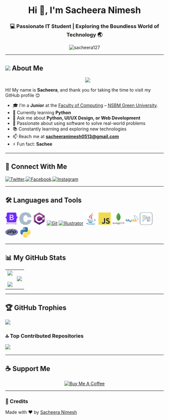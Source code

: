<h1 align="center">Hi 👋, I'm Sacheera Nimesh</h1>
<h3 align="center">💻 Passionate IT Student | Exploring the Boundless World of Technology 🌏</h3>

<p align="center"> 
  <img src="https://komarev.com/ghpvc/?username=sacheera127&label=Profile%20views&color=0e75b6&style=flat" alt="sacheera127" /> 
</p>

---

## <picture><img src="https://github.com/7oSkaaa/7oSkaaa/blob/main/Images/about_me.gif?raw=true" width="50px"></picture> About Me

<picture>
  <img align="right" src="https://github.com/7oSkaaa/7oSkaaa/blob/main/Images/Right_Side.gif?raw=true" width="250px">
</picture>

<br>

Hi! My name is **Sacheera**, and thank you for taking the time to visit my GitHub profile 😊  

- 🎓 I’m a **Junior** at the [Faculty of Computing](https://www.nsbm.ac.lk/faculty-of-computing/) – [NSBM Green University](https://www.nsbm.ac.lk/).  
- 🌱 Currently learning **Python**  
- 💬 Ask me about **Python, UI/UX Design, or Web Development**  
- 🧠 Passionate about using software to solve real-world problems  
- 📚 Constantly learning and exploring new technologies  
- 📫 Reach me at **sacheeranimesh0513@gmail.com**  
- ⚡ Fun fact:  **Sachee**  

---

## 🤝 Connect With Me
<p align="left">
  <a href="https://twitter.com/sacheera_nimesh" target="_blank">
    <img align="center" src="https://raw.githubusercontent.com/rahuldkjain/github-profile-readme-generator/master/src/images/icons/Social/twitter.svg" alt="Twitter" height="30" width="40" />
  </a>
  <a href="https://fb.com/sacheera.nimesh" target="_blank">
    <img align="center" src="https://raw.githubusercontent.com/rahuldkjain/github-profile-readme-generator/master/src/images/icons/Social/facebook.svg" alt="Facebook" height="30" width="40" />
  </a>
  <a href="https://instagram.com/sacheera_nimesh" target="_blank">
    <img align="center" src="https://raw.githubusercontent.com/rahuldkjain/github-profile-readme-generator/master/src/images/icons/Social/instagram.svg" alt="Instagram" height="30" width="40" />
  </a>
</p>

---

## 🛠️ Languages and Tools
<p align="left"> 
  <a href="https://getbootstrap.com" target="_blank"><img src="https://raw.githubusercontent.com/devicons/devicon/master/icons/bootstrap/bootstrap-plain-wordmark.svg" alt="Bootstrap" width="40" height="40"/></a>
  <a href="https://www.cprogramming.com/" target="_blank"><img src="https://raw.githubusercontent.com/devicons/devicon/master/icons/c/c-original.svg" alt="C" width="40" height="40"/></a>
  <a href="https://www.w3schools.com/cs/" target="_blank"><img src="https://raw.githubusercontent.com/devicons/devicon/master/icons/csharp/csharp-original.svg" alt="C#" width="40" height="40"/></a>
  <a href="https://git-scm.com/" target="_blank"><img src="https://www.vectorlogo.zone/logos/git-scm/git-scm-icon.svg" alt="Git" width="40" height="40"/></a>
  <a href="https://www.adobe.com/in/products/illustrator.html" target="_blank"><img src="https://www.vectorlogo.zone/logos/adobe_illustrator/adobe_illustrator-icon.svg" alt="Illustrator" width="40" height="40"/></a>
  <a href="https://www.java.com" target="_blank"><img src="https://raw.githubusercontent.com/devicons/devicon/master/icons/java/java-original.svg" alt="Java" width="40" height="40"/></a>
  <a href="https://developer.mozilla.org/en-US/docs/Web/JavaScript" target="_blank"><img src="https://raw.githubusercontent.com/devicons/devicon/master/icons/javascript/javascript-original.svg" alt="JavaScript" width="40" height="40"/></a>
  <a href="https://www.mongodb.com/" target="_blank"><img src="https://raw.githubusercontent.com/devicons/devicon/master/icons/mongodb/mongodb-original-wordmark.svg" alt="MongoDB" width="40" height="40"/></a>
  <a href="https://www.mysql.com/" target="_blank"><img src="https://raw.githubusercontent.com/devicons/devicon/master/icons/mysql/mysql-original-wordmark.svg" alt="MySQL" width="40" height="40"/></a>
  <a href="https://www.photoshop.com/en" target="_blank"><img src="https://raw.githubusercontent.com/devicons/devicon/master/icons/photoshop/photoshop-line.svg" alt="Photoshop" width="40" height="40"/></a>
  <a href="https://www.php.net" target="_blank"><img src="https://raw.githubusercontent.com/devicons/devicon/master/icons/php/php-original.svg" alt="PHP" width="40" height="40"/></a>
  <a href="https://www.python.org" target="_blank"><img src="https://raw.githubusercontent.com/devicons/devicon/master/icons/python/python-original.svg" alt="Python" width="40" height="40"/></a>
</p>

---

## 📊 My GitHub Stats
<p align="center">
  <table align="center">
    <tr border="none">
      <td width="50%" align="center">
        <img src="https://github-readme-stats.vercel.app/api?username=sacheera127&theme=dark&show_icons=true&count_private=true" />
        <br><br>
        <img src="https://github-readme-streak-stats.herokuapp.com/?user=sacheera127&theme=dark&hide_border=false" />
      </td>
      <td width="50%" align="center">
        <img src="https://github-readme-stats.vercel.app/api/top-langs/?username=sacheera127&theme=dark&hide_border=false&no-bg=true&no-frame=true&langs_count=10"/>
      </td>
    </tr>
  </table>
</p>

---

## 🏆 GitHub Trophies
![](https://github-profile-trophy.vercel.app/?username=sacheera127&theme=onedark&no-frame=true&no-bg=false&margin-w=4)

### 🔝 Top Contributed Repositories
![](https://github-contributor-stats.vercel.app/api?username=sacheera127&limit=5&theme=tokyonight&combine_all_yearly_contributions=true)

---

## ☕ Support Me
<p align="center">
  <a href="https://buymeacoffee.com/sacheera_nimesh" target="_blank">
    <img src="https://cdn.buymeacoffee.com/buttons/v2/default-yellow.png" height="55" width="210" alt="Buy Me A Coffee" />
  </a>
</p>

---

### 💬 Credits
Made with ❤️ by [Sacheera Nimesh](https://github.com/sacheera127)
